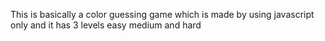 This is basically a color guessing game which is made by using javascript only and it has 3 levels easy medium and hard
